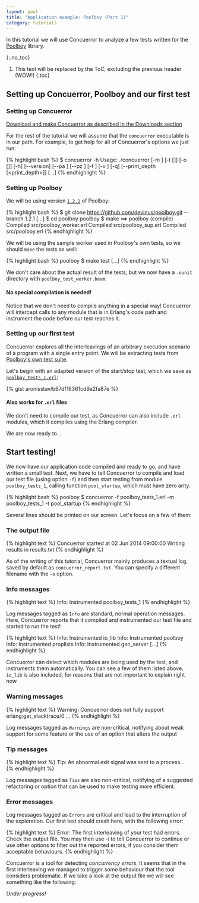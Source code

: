 ```yaml
---
layout: post
title: "Application example: Poolboy (Part 1)"
category: tutorials
---
```


In this tutorial we will use Concuerror to analyze a few tests written for the
[Poolboy](https://github.com/devinus/poolboy) library.

{:.no_toc}

1. This text will be replaced by the ToC, excluding the previous header (WOW!)
{:toc}

Setting up Concuerror, Poolboy and our first test
-------------------------------------------------

### Setting up Concuerror

[Download and make Concuerror as described in the Downloads section](/download)

For the rest of the tutorial we will assume that the ```concuerror``` executable
is in our path. For example, to get help for all of Concuerror's options we just
run:

{% highlight bash %}
$ concuerror -h
Usage: ./concuerror [-m <module>] [-t [<test>]] [-o [<output>]] [-h]
                    [--version] [--pa <pa>] [--pz <pz>] [-f <file>]
                    [-v <verbosity>] [-q] [--print_depth [<print_depth>]]
[...]
{% endhighlight %}

### Setting up Poolboy

We will be using version
[```1.2.1```](https://github.com/devinus/poolboy/releases/tag/1.2.1) of Poolboy:

{% highlight bash %}
$ git clone https://github.com/devinus/poolboy.git --branch 1.2.1
[...]
$ cd poolboy
poolboy $ make
==> poolboy (compile)
Compiled src/poolboy_worker.erl
Compiled src/poolboy_sup.erl
Compiled src/poolboy.erl
{% endhighlight %}

We will be using the sample worker used in Poolboy's own tests, so we should
```make``` the tests as well:

{% highlight bash %}
poolboy $ make test
[...]
{% endhighlight %}

We don't care about the actual result of the tests, but we now have a
```.eunit``` directory with ```poolboy_test_worker.beam```.

#### No special compilation is needed!

Notice that we don't need to compile anything in a special way! Concuerror will
intercept calls to any module that is in Erlang's code path and instrument the
code before our test reaches it.

### Setting up our first test

Concuerror explores all the interleavings of an arbitrary execution scenario of
a program with a single entry point. We will be extracting tests from [Poolboy's
own test
suite](https://github.com/devinus/poolboy/blob/1.2.1/test/poolboy_tests.erl).

Let's begin with an adapted version of the start/stop test, which we save as
[```poolboy_tests_1.erl```](https://gist.github.com/aronisstav/b67df16361cd9a2fa87e#file-poolboy_tests_1-erl):

{% gist aronisstav/b67df16361cd9a2fa87e %}

#### Also works for ```.erl``` files

We don't need to compile our test, as Concuerror can also include ```.erl```
modules, which it compiles using the Erlang compiler.

We are now ready to...

Start testing!
--------------

We now have our application code compiled and ready to go, and have written a
small test. Next, we have to tell Concuerror to compile and load our test file
(using option ```-f```) and then start testing from module
```poolboy_tests_1```, calling function ```pool_startup```, which must have zero
arity:

{% highlight bash %}
poolboy $ concuerror -f poolboy_tests_1.erl -m poolboy_tests_1 -t pool_startup
{% endhighlight %}

Several lines should be printed on our screen. Let's focus on a few of them:

### The output file

{% highlight text %}
Concuerror started at 02 Jun 2014 09:00:00
Writing results in results.txt
{% endhighlight %}

As of the writing of this tutorial, Concuerror mainly produces a textual log,
saved by default as ```concuerror_report.txt```. You can specify a different
filename with the ```-o``` option.

### Info messages

{% highlight text %}
Info: Instrumented poolboy_tests_1
{% endhighlight %}

Log messages tagged as ```Info``` are standard, normal operation messages.
Here, Concuerror reports that it compiled and instrumented our test file and
started to run the test!

{% highlight text %}
Info: Instrumented io_lib
Info: Instrumented poolboy
Info: Instrumented proplists
Info: Instrumented gen_server
[...]
{% endhighlight %}

Concuerror can detect which modules are being used by the test, and instruments
them automatically. You can see a few of them listed above. ```io_lib``` is also
included, for reasons that are not important to explain right now.

### Warning messages

{% highlight text %}
Warning: Concuerror does not fully support erlang:get_stacktrace/0 ...
{% endhighlight %}

Log messages tagged as ```Warnings``` are non-critical, notifying about weak
support for some feature or the use of an option that alters the output

### Tip messages

{% highlight text %}
Tip: An abnormal exit signal was sent to a process...
{% endhighlight %}

Log messages tagged as ```Tips``` are also non-critical, notifying of a
suggested refactoring or option that can be used to make testing more efficient.

### Error messages

Log messages tagged as ```Errors``` are critical and lead to the interruption of
the exploration. Our first test should crash here, with the following error:

{% highlight text %}
Error: The first interleaving of your test had errors. Check the output
file. You may then use -i to tell Concuerror to continue or use other options to
filter out the reported errors, if you consider them acceptable behaviours.
{% endhighlight %}

Concuerror is a tool for detecting *concurrency errors*. It seems that in the
first interleaving we managed to trigger some behaviour that the tool considers
problematic. If we take a look at the output file we will see something like the
following:

*Under progress!*

<!---
{% highlight text %}
Tralala
{% endhighlight %}
--->